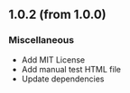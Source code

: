 ## 1.0.2 (from 1.0.0)

### Miscellaneous

- Add MIT License
- Add manual test HTML file
- Update dependencies
